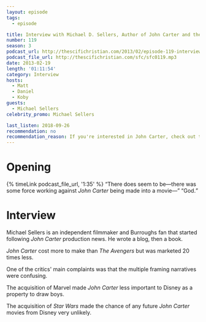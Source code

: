 ```yaml
---
layout: episode
tags:
  - episode

title: Interview with Michael D. Sellers, Author of John Carter and the Gods of Hollywood
number: 119
season: 3
podcast_url: http://thescifichristian.com/2013/02/episode-119-interview-with-michael-d-sellers-author-of-john-carter-and-the-gods-of-hollywood/
podcast_file_url: http://thescifichristian.com/sfc/sfc0119.mp3
date: 2013-02-19
length: '01:11:54'
category: Interview
hosts:
  - Matt
  - Daniel
  - Koby
guests:
  - Michael Sellers
celebrity_promo: Michael Sellers 

last_listen: 2018-09-26
recommendation: no
recommendation_reason: If you're interested in John Carter, check out this behind-the-scenes look with a subject expert.
---
```

# Opening

<div class="quote">
  {% timeLink podcast_file_url, '1:35' %}
  <q class="matt">There does seem to be—there was some force working against <i class="work-title">John Carter</i> being made into a movie—</q>
  <q class="koby">God.</q>
</div>



# Interview

Michael Sellers is an independent filmmaker and Burroughs fan that started following <i class="work-title">John Carter</i> production news. He wrote a blog, then a book.

<i class="work-title">John Carter</i> cost more to make than <i class="work-title">The Avengers</i> but was marketed 20 times less. 

One of the critics' main complaints was that the multiple framing narratives were confusing.

The acquisition of Marvel made <i class="work-title">John Carter</i> less important to Disney as a property to draw boys. 

The acquisition of <i class="work-title">Star Wars</i> made the chance of any future <i class="work-title">John Carter</i> movies from Disney very unlikely. 